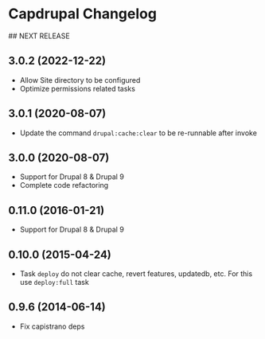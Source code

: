 # Capdrupal Changelog

## NEXT RELEASE

## 3.0.2 (2022-12-22)
 - Allow Site directory to be configured
 - Optimize permissions related tasks

## 3.0.1 (2020-08-07)
 - Update the command `drupal:cache:clear` to be re-runnable after invoke

## 3.0.0 (2020-08-07)
 - Support for Drupal 8 & Drupal 9
 - Complete code refactoring

## 0.11.0 (2016-01-21)
 - Support for Drupal 8 & Drupal 9

## 0.10.0 (2015-04-24)
 - Task `deploy` do not clear cache, revert features, updatedb, etc. For this use `deploy:full` task

## 0.9.6 (2014-06-14)
  * Fix capistrano deps
